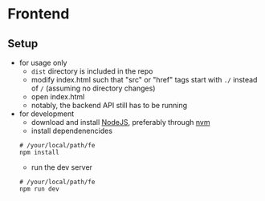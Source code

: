 # Frontend

## Setup

- for usage only
  - `dist` directory is included in the repo
  - modify index.html such that "src" or "href" tags start with `./` instead of `/` (assuming no directory changes)
  - open index.html
  - notably, the backend API still has to be running
- for development
  - download and install [NodeJS](https://nodejs.org/en), preferably through [nvm](https://github.com/nvm-sh/nvm)
  - install dependenencides
  ```shell
  # /your/local/path/fe
  npm install
  ```
  - run the dev server
  ```shell
  # /your/local/path/fe
  npm run dev
  ```
